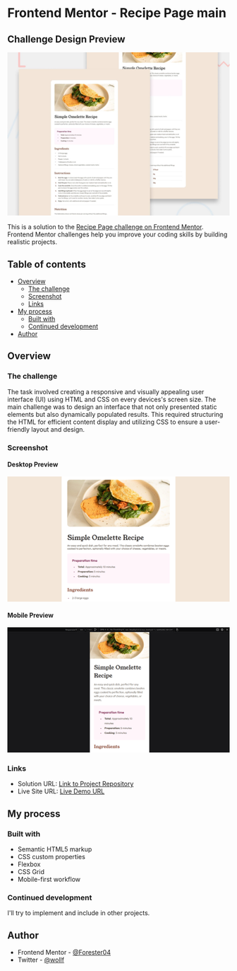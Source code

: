 # Frontend Mentor - Recipe Page main


## Challenge Design Preview
![Design preview for the Recipe page coding challenge](./preview.jpg)

This is a solution to the [Recipe Page challenge on Frontend Mentor](https://www.frontendmentor.io/learning-paths/getting-started-on-frontend-mentor-XJhRWRREZd/steps/66ded7ceae82ad43ffce3eb3/challenge/start). Frontend Mentor challenges help you improve your coding skills by building realistic projects. 

## Table of contents

- [Overview](#overview)
  - [The challenge](#the-challenge)
  - [Screenshot](#screenshot)
  - [Links](#links)
- [My process](#my-process)
  - [Built with](#built-with)
  - [Continued development](#continued-development)
- [Author](#author)


## Overview

### The challenge
The task involved creating a responsive and visually appealing user interface (UI) using HTML and CSS on every devices's screen size. The main challenge was to design an interface that not only presented static elements but also dynamically populated results. This required structuring the HTML for efficient content display and utilizing CSS to ensure a user-friendly layout and design.

### Screenshot

#### Desktop Preview
![Desktop Preview](assets/images/screenshots/desktop.png)

#### Mobile Preview
![Mobile Preview](assets/images/screenshots/mobile.png)


### Links

- Solution URL: [Link to Project Repository]()
- Live Site URL: [Live Demo URL](https://forester04.github.io/frontend_mentor-projects/)

## My process

### Built with

- Semantic HTML5 markup
- CSS custom properties
- Flexbox
- CSS Grid
- Mobile-first workflow


### Continued development
I'll try to implement and include in other projects.


## Author

- Frontend Mentor - [@Forester04](https://www.frontendmentor.io/profile/Forester04)
- Twitter - [@wollf](https://www.twitter.com/wollf)




